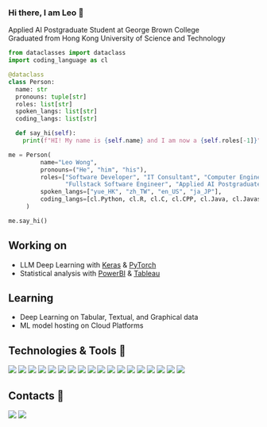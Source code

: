 ### Hi there, I am Leo 👋

Applied AI Postgraduate Student at George Brown College<br>
Graduated from Hong Kong University of Science and Technology


```python
from dataclasses import dataclass
import coding_language as cl

@dataclass
class Person:
  name: str
  pronouns: tuple[str]
  roles: list[str]
  spoken_langs: list[str]
  coding_langs: list[str]

  def say_hi(self):
    print(f"HI! My name is {self.name} and I am now a {self.roles[-1]}")

me = Person(
         name="Leo Wong",
         pronouns=("He", "him", "his"),
         roles=["Software Developer", "IT Consultant", "Computer Engineering Student",
                "Fullstack Software Engineer", "Applied AI Postgraduate Student"],
         spoken_langs=["yue_HK", "zh_TW", "en_US", "ja_JP"],
         coding_langs=[cl.Python, cl.R, cl.C, cl.CPP, cl.Java, cl.Javascript, cl.Typescript]
     )

me.say_hi()

```

## Working on
- LLM Deep Learning with [Keras](https://github.com/keras-team/keras) & [PyTorch](https://github.com/pytorch/pytorch)
- Statistical analysis with [PowerBI](https://learn.microsoft.com/en-us/power-bi/) & [Tableau](https://community.tableau.com/s/)
  
## Learning
- Deep Learning on Tabular, Textual, and Graphical data
- ML model hosting on Cloud Platforms

## Technologies & Tools 🔧

![](https://img.shields.io/badge/Ubuntu-E95420?style=flat&logo=ubuntu&logoColor=white)
![](https://img.shields.io/badge/Windows-0078D6?style=flat&logo=windows&logoColor=white)
![](https://img.shields.io/badge/VS_Code-2C2B30?style=flat&logo=visual-studio-code&logoColor=3CA5EA)
![](https://img.shields.io/badge/Vim-C6C6C6?style=flat&logo=vim&logoColor=019331)
![](https://img.shields.io/badge/Python-3776AB?style=flat&logo=python&logoColor=white)
![](https://img.shields.io/badge/JavaScript-323330?style=flat&logo=javascript&logoColor=F7DF1E)
![](https://img.shields.io/badge/TypeScript-ffffff?flat&logo=typescript&logoColor=3178C6)
![](https://img.shields.io/badge/C-00599C?style=flat&logo=c&logoColor=white)
![](https://img.shields.io/badge/C%2B%2B-00599C?style=flat&logo=c%2B%2B&logoColor=white)
![](https://img.shields.io/badge/Shell_Script-121011?style=flat&logo=gnu-bash&logoColor=white)
![](https://img.shields.io/badge/Vue.js-35495E?flat&logo=vue.js&logoColor=4FC08D)
![](https://img.shields.io/badge/React.js-222222?flat&logo=react&logoColor=21DAFB)
![](https://img.shields.io/badge/SQL-4479A1?flat&logo=mysql&logoColor=ffffff)
![](https://img.shields.io/badge/Firebase-0393D9?flat&logo=firebase)
![](https://img.shields.io/badge/GraphQL-ffffff?flat&logo=firebase&logoColor=d932a2)
![](https://img.shields.io/badge/Socket.io-ffffff?flat&logo=socketdotio&logoColor=000000)
![](https://img.shields.io/badge/scikit_learn-ffffff?flat&logo=scikitlearn)
![](https://img.shields.io/badge/Keras-ffffff?flat&logo=keras&logoColor=D00000)

<!--
![](https://img.shields.io/badge/Pytorch-ffffff?flat&logo=pytorch&logoColor=EE4C2C)
-->


## Contacts 📱

[![](https://img.shields.io/badge/Gmail-D14836?style=flat&logo=gmail&logoColor=white)](mailto:leo62227@gmail.com)
[![](https://img.shields.io/badge/GitHub-100000?style=flat&logo=github&logoColor=white)](https://github.com/LeoLYW12138)

<!--
**LeoLYW12138/LeoLYW12138** is a ✨ _special_ ✨ repository because its `README.md` (this file) appears on your GitHub profile.

Here are some ideas to get you started:

- 🔭 I’m currently working on ...
- 🌱 I’m currently learning ...
- 👯 I’m looking to collaborate on ...
- 🤔 I’m looking for help with ...
- 💬 Ask me about ...
- 📫 How to reach me: ...
- 😄 Pronouns: ...
- ⚡ Fun fact: ...
-->
